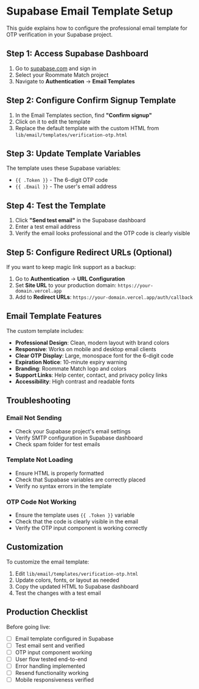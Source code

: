 # Supabase Email Template Setup

This guide explains how to configure the professional email template for OTP verification in your Supabase project.

## Step 1: Access Supabase Dashboard

1. Go to [supabase.com](https://supabase.com) and sign in
2. Select your Roommate Match project
3. Navigate to **Authentication** → **Email Templates**

## Step 2: Configure Confirm Signup Template

1. In the Email Templates section, find **"Confirm signup"**
2. Click on it to edit the template
3. Replace the default template with the custom HTML from `lib/email/templates/verification-otp.html`

## Step 3: Update Template Variables

The template uses these Supabase variables:
- `{{ .Token }}` - The 6-digit OTP code
- `{{ .Email }}` - The user's email address

## Step 4: Test the Template

1. Click **"Send test email"** in the Supabase dashboard
2. Enter a test email address
3. Verify the email looks professional and the OTP code is clearly visible

## Step 5: Configure Redirect URLs (Optional)

If you want to keep magic link support as a backup:

1. Go to **Authentication** → **URL Configuration**
2. Set **Site URL** to your production domain: `https://your-domain.vercel.app`
3. Add to **Redirect URLs**: `https://your-domain.vercel.app/auth/callback`

## Email Template Features

The custom template includes:

- **Professional Design**: Clean, modern layout with brand colors
- **Responsive**: Works on mobile and desktop email clients
- **Clear OTP Display**: Large, monospace font for the 6-digit code
- **Expiration Notice**: 10-minute expiry warning
- **Branding**: Roommate Match logo and colors
- **Support Links**: Help center, contact, and privacy policy links
- **Accessibility**: High contrast and readable fonts

## Troubleshooting

### Email Not Sending
- Check your Supabase project's email settings
- Verify SMTP configuration in Supabase dashboard
- Check spam folder for test emails

### Template Not Loading
- Ensure HTML is properly formatted
- Check that Supabase variables are correctly placed
- Verify no syntax errors in the template

### OTP Code Not Working
- Ensure the template uses `{{ .Token }}` variable
- Check that the code is clearly visible in the email
- Verify the OTP input component is working correctly

## Customization

To customize the email template:

1. Edit `lib/email/templates/verification-otp.html`
2. Update colors, fonts, or layout as needed
3. Copy the updated HTML to Supabase dashboard
4. Test the changes with a test email

## Production Checklist

Before going live:

- [ ] Email template configured in Supabase
- [ ] Test email sent and verified
- [ ] OTP input component working
- [ ] User flow tested end-to-end
- [ ] Error handling implemented
- [ ] Resend functionality working
- [ ] Mobile responsiveness verified
